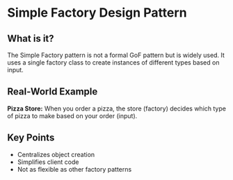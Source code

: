 # Simple Factory Design Pattern

## What is it?

The Simple Factory pattern is not a formal GoF pattern but is widely used. It uses a single factory class to create instances of different types based on input.

## Real-World Example

**Pizza Store:** When you order a pizza, the store (factory) decides which type of pizza to make based on your order (input).

## Key Points

- Centralizes object creation
- Simplifies client code
- Not as flexible as other factory patterns
